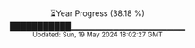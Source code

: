 <p align="center">
⏳Year Progress (38.18 %)<br>
███████████▁▁▁▁▁▁▁▁▁▁▁▁▁▁▁▁▁▁▁ <br>
<sub>Updated: Sun, 19 May 2024 18:02:27 GMT</sub>
</p>

